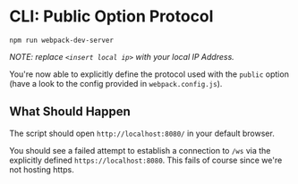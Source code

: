 # CLI: Public Option Protocol

```console
npm run webpack-dev-server
```

_NOTE: replace `<insert local ip>` with your local IP Address._

You're now able to explicitly define the protocol used with the `public` option
(have a look to the config provided in `webpack.config.js`).

## What Should Happen

The script should open `http://localhost:8080/` in your default browser.

You should see a failed attempt to establish a connection to `/ws`
via the explicitly defined `https://localhost:8080`. This fails of course since
we're not hosting https.
